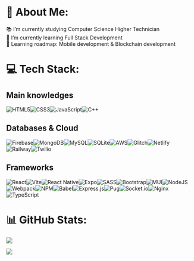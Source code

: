 # 💫 About Me:
📚 I’m currently studying Computer Science Higher Technician<br>🌱 I’m currently learning Full Stack Development<br>📖 Learning roadmap: Mobile development & Blockchain development

# 💻 Tech Stack:

## Main knowledges
![HTML5](https://img.shields.io/badge/html5-%23E34F26.svg?style=for-the-badge&logo=html5&logoColor=white)![CSS3](https://img.shields.io/badge/css3-%231572B6.svg?style=for-the-badge&logo=css3&logoColor=white)![JavaScript](https://img.shields.io/badge/javascript-%23323330.svg?style=for-the-badge&logo=javascript&logoColor=%23F7DF1E)![C++](https://img.shields.io/badge/c++-%2300599C.svg?style=for-the-badge&logo=c%2B%2B&logoColor=white)

## Databases & Cloud
![Firebase](https://img.shields.io/badge/Firebase-039BE5?style=for-the-badge&logo=Firebase&logoColor=white)![MongoDB](https://img.shields.io/badge/MongoDB-%234ea94b.svg?style=for-the-badge&logo=mongodb&logoColor=white)![MySQL](https://img.shields.io/badge/MySQL-005C84?style=for-the-badge&logo=mysql&logoColor=white)![SQLite](https://img.shields.io/badge/sqlite-%2307405e.svg?style=for-the-badge&logo=sqlite&logoColor=white)![AWS](https://img.shields.io/badge/AWS-%23FF9900.svg?style=for-the-badge&logo=amazon-aws&logoColor=white)![Glitch](https://img.shields.io/badge/glitch-%233333FF.svg?style=for-the-badge&logo=glitch&logoColor=white)![Netlify](https://img.shields.io/badge/netlify-%23000000.svg?style=for-the-badge&logo=netlify&logoColor=#00C7B7)![Railway](https://img.shields.io/badge/Railway-131415?style=for-the-badge&logo=railway&logoColor=white)![Twilio](https://img.shields.io/badge/Twilio-F22F46?style=for-the-badge&logo=Twilio&logoColor=white)

## Frameworks
![React](https://img.shields.io/badge/react-%2320232a.svg?style=for-the-badge&logo=react&logoColor=%2361DAFB)![Vite](https://img.shields.io/badge/vite-%23646CFF.svg?style=for-the-badge&logo=vite&logoColor=white)![React Native](https://img.shields.io/badge/react_native-%2320232a.svg?style=for-the-badge&logo=react&logoColor=%2361DAFB)![Expo](https://img.shields.io/badge/expo-1C1E24?style=for-the-badge&logo=expo&logoColor=#D04A37)![SASS](https://img.shields.io/badge/SASS-hotpink.svg?style=for-the-badge&logo=SASS&logoColor=white)![Bootstrap](https://img.shields.io/badge/bootstrap-%23563D7C.svg?style=for-the-badge&logo=bootstrap&logoColor=white)![MUI](https://img.shields.io/badge/Material%20UI-007FFF?style=for-the-badge&logo=mui&logoColor=white)![NodeJS](https://img.shields.io/badge/node.js-6DA55F?style=for-the-badge&logo=node.js&logoColor=white)![Webpack](https://img.shields.io/badge/webpack-%238DD6F9.svg?style=for-the-badge&logo=webpack&logoColor=black)![NPM](https://img.shields.io/badge/npm-CB3837?style=for-the-badge&logo=npm&logoColor=white)![Babel](https://img.shields.io/badge/Babel-F9DC3e?style=for-the-badge&logo=babel&logoColor=black)![Express.js](https://img.shields.io/badge/express.js-%23404d59.svg?style=for-the-badge&logo=express&logoColor=%2361DAFB)![Pug](https://img.shields.io/badge/Pug-FFF?style=for-the-badge&logo=pug&logoColor=A86454)![Socket.io](https://img.shields.io/badge/Socket.io-black?style=for-the-badge&logo=socket.io&badgeColor=010101)![Nginx](https://img.shields.io/badge/nginx-%23009639.svg?style=for-the-badge&logo=nginx&logoColor=white)![TypeScript](https://img.shields.io/badge/typescript-%23007ACC.svg?style=for-the-badge&logo=typescript&logoColor=white)


# 📊 GitHub Stats:
![](https://github-profile-summary-cards.vercel.app/api/cards/profile-details?username=martgvr&theme=dracula)

![](https://github-readme-stats.vercel.app/api/top-langs/?username=martgvr&theme=dracula&hide_border=false&include_all_commits=false&count_private=false&layout=compact)
